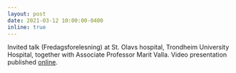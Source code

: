 ```yaml
---
layout: post
date: 2021-03-12 10:00:00-0400
inline: true
---
```


Invited talk (Fredagsforelesning) at St. Olavs hospital, Trondheim University Hospital, together with Associate Professor Marit Valla. Video presentation published [online](https://www.youtube.com/watch?v=Uui0PG38AwY&t=1295s&ab_channel=Andr%C3%A9Pedersen).